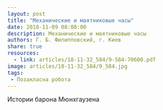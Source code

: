 ```yaml
---
layout: post
title: "Механические и маятниковые часы"
date: 2018-11-09 08:00:00
description: Механические и маятниковые часы
authors: Г. Б. Филипповский, г. Киев
share: true
resources:
  - link: articles/18-11-32_584/9-584-70600.pdf
image: articles/18-11-32_584/9_584.jpg
tags:
 - Позакласна робота
---
```


Истории барона Мюнхгаузена
